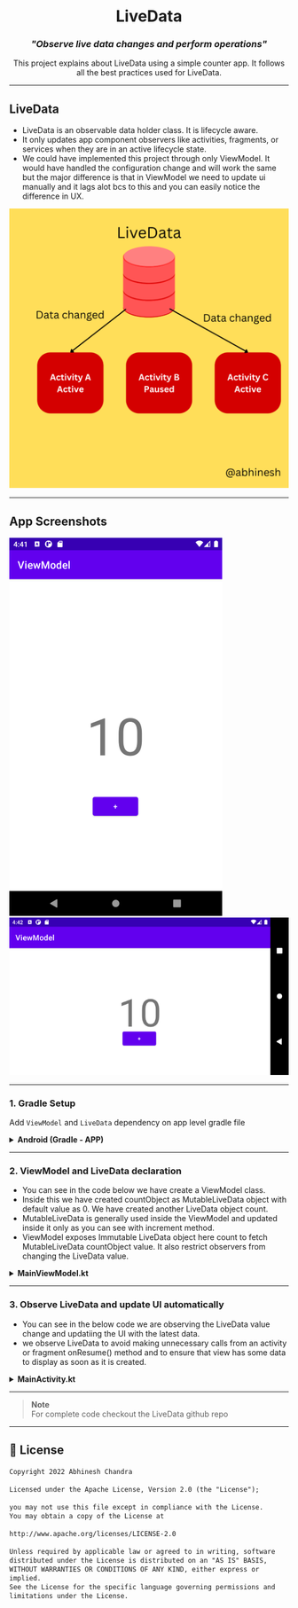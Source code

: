 <h1 align="center">LiveData</h1>

<h3 align="center"><i>"Observe live data changes and perform operations"</i></h3>
<p align="center">
This project explains about LiveData using a simple counter app. It follows all the best practices used for LiveData.
    </p>
    
---

## LiveData
- LiveData is an observable data holder class. It is lifecycle aware.
- It only updates app component observers like activities, fragments, or services when they are in an active lifecycle state.
- We could have implemented this project through only ViewModel. It would have handled the configuration change and will work the same but the major difference is that in ViewModel we need to update ui manually and it lags alot bcs to this and you can easily notice the difference in UX.

![LiveData](https://github.com/abhineshchandra1234/LiveDataApp/blob/master/images/LiveData.png)

---

## App Screenshots

![potrait](https://github.com/abhineshchandra1234/LiveDataApp/blob/master/images/potrait.png) 
![landscape](https://github.com/abhineshchandra1234/LiveDataApp/blob/master/images/landscape.png)

---

### 1. Gradle Setup
Add `ViewModel` and `LiveData` dependency on app level gradle file

<details>
  <summary><b>Android (Gradle - APP)</b></summary>

```kotlin
    //ViewModel
    implementation 'androidx.lifecycle:lifecycle-viewmodel-ktx:2.5.1'
    //LiveData
    implementation 'androidx.lifecycle:lifecycle-livedata-ktx:2.5.1'
```
</details>

---

### 2. ViewModel and LiveData declaration
- You can see in the code below we have create a ViewModel class. 
- Inside this we have created countObject as MutableLiveData object with default value as 0. We have created another LiveData object count. 
- MutableLiveData is generally used inside the ViewModel and updated inside it only as you can see with increment method.
- ViewModel exposes Immutable LiveData object here count to fetch MutableLiveData countObject value. It also restrict observers from changing the LiveData value.

<details>
  <summary><b>MainViewModel.kt</b></summary>

```kotlin
   class MainViewModel : ViewModel() {
    private val countObject = MutableLiveData<Int>(0)

    val count : LiveData<Int> get() = countObject

    fun increment() {
        countObject.value = countObject.value?.plus(1)
    }
}
```
</details>
    
---
    
### 3. Observe LiveData and update UI automatically
- You can see in the below code we are observing the LiveData value change and updatiing the UI with the latest data.
- we observe LiveData to avoid making unnecessary calls from an activity or fragment onResume() method and to ensure that view has some data to display as soon as it 
 is created.
    
<details>
  <summary><b>MainActivity.kt</b></summary>

```kotlin
   override fun onCreate(savedInstanceState: Bundle?) {
        super.onCreate(savedInstanceState)
        setContentView(R.layout.activity_main)
        mainViewModel.count.observe(this) {
            setText(it)
        }
    }
```
</details>

---

> **Note**  
> For complete code checkout the LiveData github repo
    
---
    
## 📝 License

```
Copyright 2022 Abhinesh Chandra

Licensed under the Apache License, Version 2.0 (the "License");

you may not use this file except in compliance with the License.
You may obtain a copy of the License at

http://www.apache.org/licenses/LICENSE-2.0

Unless required by applicable law or agreed to in writing, software
distributed under the License is distributed on an "AS IS" BASIS,
WITHOUT WARRANTIES OR CONDITIONS OF ANY KIND, either express or implied.
See the License for the specific language governing permissions and
limitations under the License.
```
